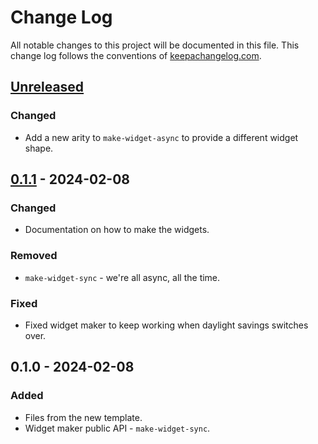 # Change Log
All notable changes to this project will be documented in this file. This change log follows the conventions of [keepachangelog.com](http://keepachangelog.com/).

## [Unreleased]
### Changed
- Add a new arity to `make-widget-async` to provide a different widget shape.

## [0.1.1] - 2024-02-08
### Changed
- Documentation on how to make the widgets.

### Removed
- `make-widget-sync` - we're all async, all the time.

### Fixed
- Fixed widget maker to keep working when daylight savings switches over.

## 0.1.0 - 2024-02-08
### Added
- Files from the new template.
- Widget maker public API - `make-widget-sync`.

[Unreleased]: https://sourcehost.site/your-name/aggdemo/compare/0.1.1...HEAD
[0.1.1]: https://sourcehost.site/your-name/aggdemo/compare/0.1.0...0.1.1
